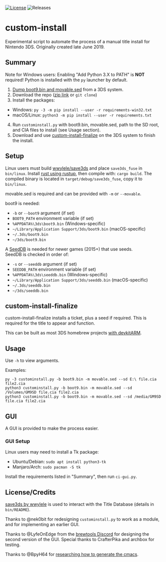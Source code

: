 [![License](https://img.shields.io/badge/License-MIT-blue.svg)]() ![Releases](https://img.shields.io/github/downloads/ihaveamac/custom-install/total.svg)

# custom-install
Experimental script to automate the process of a manual title install for Nintendo 3DS. Originally created late June 2019.

## Summary
Note for Windows users: Enabling "Add Python 3.X to PATH" is **NOT** required! Python is installed with the `py` launcher by default.

1. [Dump boot9.bin and movable.sed](https://ihaveamac.github.io/dump.html) from a 3DS system.
2. Download the repo ([zip link](https://github.com/ihaveamac/custom-install/archive/module-newer-gui.zip) or `git clone`)
3. Install the packages:
  * Windows: `py -3 -m pip install --user -r requirements-win32.txt`
  * macOS/Linux: `python3 -m pip install --user -r requirements.txt`
4. Run `custominstall.py` with boot9.bin, movable.sed, path to the SD root, and CIA files to install (see Usage section).
5. Download and use [custom-install-finalize](https://github.com/ihaveamac/custom-install/releases) on the 3DS system to finish the install.

## Setup
Linux users must build [wwylele/save3ds](https://github.com/wwylele/save3ds) and place `save3ds_fuse` in `bin/linux`. Install [rust using rustup](https://www.rust-lang.org/tools/install), then compile with: `cargo build`. The compiled binary is located in `target/debug/save3ds_fuse`, copy it to `bin/linux`.

movable.sed is required and can be provided with `-m` or `--movable`.

boot9 is needed:
* `-b` or `--boot9` argument (if set)
* `BOOT9_PATH` environment variable (if set)
* `%APPDATA%\3ds\boot9.bin` (Windows-specific)
* `~/Library/Application Support/3ds/boot9.bin` (macOS-specific)
* `~/.3ds/boot9.bin`
* `~/3ds/boot9.bin`

A [SeedDB](https://github.com/ihaveamac/3DS-rom-tools/wiki/SeedDB-list) is needed for newer games (2015+) that use seeds.  
SeedDB is checked in order of:
* `-s` or `--seeddb` argument (if set)
* `SEEDDB_PATH` environment variable (if set)
* `%APPDATA%\3ds\seeddb.bin` (Windows-specific)
* `~/Library/Application Support/3ds/seeddb.bin` (macOS-specific)
* `~/.3ds/seeddb.bin`
* `~/3ds/seeddb.bin`

## custom-install-finalize
custom-install-finalize installs a ticket, plus a seed if required. This is required for the title to appear and function.

This can be built as most 3DS homebrew projects [with devkitARM](https://www.3dbrew.org/wiki/Setting_up_Development_Environment).

## Usage
Use `-h` to view arguments.

Examples:
```
py -3 custominstall.py -b boot9.bin -m movable.sed --sd E:\ file.cia file2.cia
python3 custominstall.py -b boot9.bin -m movable.sed --sd /Volumes/GM9SD file.cia file2.cia
python3 custominstall.py -b boot9.bin -m movable.sed --sd /media/GM9SD file.cia file2.cia
```

## GUI
A GUI is provided to make the process easier.

### GUI Setup
Linux users may need to install a Tk package:
- Ubuntu/Debian: `sudo apt install python3-tk`
- Manjaro/Arch: `sudo pacman -S tk`

Install the requirements listed in "Summary", then run `ci-gui.py`.

## License/Credits
[save3ds by wwylele](https://github.com/wwylele/save3ds) is used to interact with the Title Database (details in `bin/README`).

Thanks to @nek0bit for redesigning `custominstall.py` to work as a module, and for implementing an earlier GUI.

Thanks to @LyfeOnEdge from the [brewtools Discord](https://brewtools.dev) for designing the second version of the GUI. Special thanks to CrafterPika and archbox for testing.

Thanks to @BpyH64 for [researching how to generate the cmacs](https://github.com/d0k3/GodMode9/issues/340#issuecomment-487916606).
